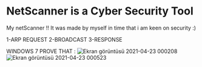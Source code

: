 # NetScanner is a Cyber Security Tool
My netScanner !!
It was made by myself in time that i am keen on security :)

1-ARP REQUEST
2-BROADCAST
3-RESPONSE 

WINDOWS 7 PROVE THAT :
![Ekran görüntüsü 2021-04-23 000208](https://user-images.githubusercontent.com/78764084/115785396-1077b780-a3c8-11eb-8ee9-be14d8ed4aae.png)
![Ekran görüntüsü 2021-04-23 000523](https://user-images.githubusercontent.com/78764084/115785397-11104e00-a3c8-11eb-9183-c9e1257e6e43.png)
